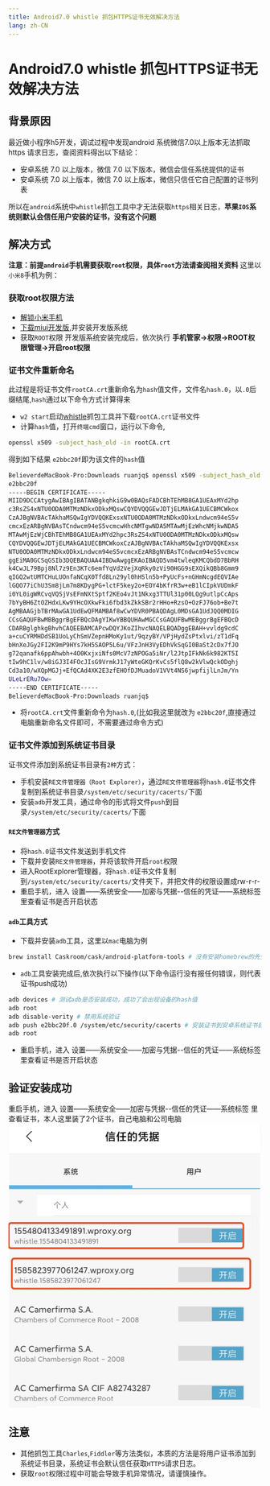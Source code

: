 ```yaml
---
title: Android7.0 whistle 抓包HTTPS证书无效解决方法
lang: zh-CN
---
```


# Android7.0 whistle 抓包HTTPS证书无效解决方法

## 背景原因
最近做小程序h5开发，调试过程中发现android 系统微信7.0以上版本无法抓取https 请求日志，查阅资料得出以下结论：
- 安卓系统 7.0 以上版本，微信 7.0 以下版本，微信会信任系统提供的证书
- 安卓系统 7.0 以上版本，微信 7.0 以上版本，微信只信任它自己配置的证书列表

所以在`android`系统中`whistle`抓包工具中才无法获取`https`相关日志，**苹果`IOS`系统则默认会信任用户安装的证书，没有这个问题**

## 解决方式
**注意：前提`android`手机需要获取`root`权限，具体`root`方法请查阅相关资料**
这里以`小米8`手机为例：

### 获取root权限方法
- [解锁小米手机](http://www.miui.com/unlock/index.html)
- [下载miui开发版](https://www.miui.com/download-345.html),并安装开发版系统
- 获取`ROOT`权限 开发版系统安装完成后，依次执行 **手机管家->权限->ROOT权限管理->开启root权限**

### 证书文件重新命名
此过程是将证书文件`rootCA.crt`重新命名为`hash`值文件，文件名`hash.0`，以`.0`后缀结尾,`hash`通过以下命令方式计算得来
- `w2 start`启动[whistle](http://wproxy.org/whistle/)抓包工具并下载`rootCA.crt`证书文件
- 计算`hash`值，打开`终端cmd`窗口，运行以下命令,
```bash
openssl x509 -subject_hash_old -in rootCA.crt
```
得到如下结果 `e2bbc20f`即为该文件的`hash`值
```bash
BelieverdeMacBook-Pro:Downloads ruanjq$ openssl x509 -subject_hash_old -in rootCA.crt
e2bbc20f
-----BEGIN CERTIFICATE-----
MIID9DCCAtygAwIBAgIBATANBgkqhkiG9w0BAQsFADCBhTEhMB8GA1UEAxMYd2hp
c3RsZS4xNTU0ODA0MTMzNDkxODkxMQswCQYDVQQGEwJDTjELMAkGA1UECBMCWkox
CzAJBgNVBAcTAkhaMSQwIgYDVQQKExsxNTU0ODA0MTMzNDkxODkxLndwcm94eS5v
cmcxEzARBgNVBAsTCndwcm94eS5vcmcwHhcNMTgwNDA5MTAwMjEzWhcNMjkwNDA5
MTAwMjEzWjCBhTEhMB8GA1UEAxMYd2hpc3RsZS4xNTU0ODA0MTMzNDkxODkxMQsw
CQYDVQQGEwJDTjELMAkGA1UECBMCWkoxCzAJBgNVBAcTAkhaMSQwIgYDVQQKExsx
NTU0ODA0MTMzNDkxODkxLndwcm94eS5vcmcxEzARBgNVBAsTCndwcm94eS5vcmcw
ggEiMA0GCSqGSIb3DQEBAQUAA4IBDwAwggEKAoIBAQD5vm4twleqKMCQbdD7BbRH
k4CwJL79Bpj8Nl7z9En3KTc6emfYqVd2VejXqRky0zVi90HGG9sEXQikQBb8Gmm9
qIGQ2wtUMTCHuLUOnfaNCqX0Tfd8Ln29yl0hHSln5b+PyUcFs+nGHmNcgdEQVIAe
lGQO77iChU3Sm8jLm7m8KDygPG+lctF5key2o+EOY4bKfrR3w+eB1lCIpkVUDmkF
i0YL0igWRCvqVQSjVsEFmNXtSptf2KEo4vJt1Nkxg3TTUl31p00LQg9utlpCcAps
7bYyBH6ZtOZHdxLKw9YHcOXkwFki6fbd3kZkkSBr2rHHo+RzsO+OzFJ76ob+Be7t
AgMBAAGjbTBrMAwGA1UdEwQFMAMBAf8wCwYDVR0PBAQDAgL0MDsGA1UdJQQ0MDIG
CCsGAQUFBwMBBggrBgEFBQcDAgYIKwYBBQUHAwMGCCsGAQUFBwMEBggrBgEFBQcD
CDARBglghkgBhvhCAQEEBAMCAPcwDQYJKoZIhvcNAQELBQADggEBAH+vvldg9cdC
a+cuCYRMHDdSB1UoLyChSmVZepnHMoKy1ut/9qzyBY/VPjHydZsPtxlvi/zT1dFq
bHnXeJGy2FI2K9mP9HYs7kH5SAOP5L6u/VFzJnH3VyEDhVkSqGI0BaSt2cDx7fJO
g72qanafk6ppAhwbh+4O0KxjxiNfs0McV7zNPOGa5iNr/l2JtpIFkNk6k982KT5I
tIw9hC1lv/w8iGJ3I4FOcJIsG9VrmkJ17yWteGKQrKvCs5flQ8w2kVlwQckODghj
Cd3a10/wXQpMGJj+EfQCAd4XK2E3zfEHOfDJMuadoV1VVt4NS6jwpfijlLnJm/Yn
ULeLrERu7Ow=
-----END CERTIFICATE-----
BelieverdeMacBook-Pro:Downloads ruanjq$
```
- 将`rootCA.crt`文件重新命令为`hash.0`,(比如我这里就改为 `e2bbc20f`,直接通过电脑重新命名文件即可，不需要通过命令方式)

### 证书文件添加到系统证书目录
证书文件添加到系统证书目录有`2种`方式：
- 手机安装`RE文件管理器（Root Explorer）`，通过`RE文件管理器`将`hash.0`证书文件复制到系统证书目录`/system/etc/security/cacerts/`下面
- 安装`adb`开发工具，通过命令的形式将文件`push`到目录`/system/etc/security/cacerts/`下面

#### `RE文件管理器`方式
- 将`hash.0`证书文件发送到手机文件
- 下载并安装`RE文件管理器`，并将该软件开启`root`权限
- 进入RootExplorer管理器，将`hash.0`证书文件复制到`/system/etc/security/cacerts/`文件夹下，并把文件的权限设置成rw-r-r-
- 重启手机，进入 设置——系统安全——加密与凭据--信任的凭证——系统标签 里查看证书是否开启状态

#### `adb`工具方式
- 下载并安装`adb`工具，这里以`mac`电脑为例
```bash
brew install Caskroom/cask/android-platform-tools # 没有安装homebrew的先安装homebrew
```
- `adb`工具安装完成后,依次执行以下操作(以下命令运行没有报任何错误，则代表证书push成功)
```bash
adb devices # 测试adb是否安装成功，成功了会出现设备的hash值
adb root
adb disable-verity # 禁用系统验证
adb push e2bbc20f.0 /system/etc/security/cacerts # 安装证书到安卓系统证书目录
adb root
```
- 重启手机，进入 设置——系统安全——加密与凭据--信任的凭证——系统标签 里查看证书是否开启状态

## 验证安装成功
重启手机，进入 设置——系统安全——加密与凭据--信任的凭证——系统标签 里查看证书，本人这里装了2个证书，自己电脑和公司电脑
![Android7.0 whistle 抓包HTTPS证书无效解决方法](/images/front/certificate.jpg "Android7.0 whistle 抓包HTTPS证书无效解决方法")

## 注意
- 其他抓包工具`Charles`,`Fiddler`等方法类似，本质的方法是将用户证书添加到系统证书目录，系统证书会默认信任获取`HTTPS`请求日志。
- 获取`root`权限过程中可能会导致手机异常情况，请谨慎操作。